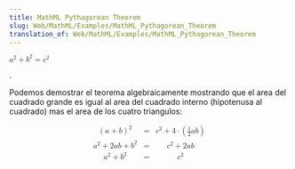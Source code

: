 ```yaml
---
title: MathML Pythagorean Theorem
slug: Web/MathML/Examples/MathML_Pythagorean_Theorem
translation_of: Web/MathML/Examples/MathML_Pythagorean_Theorem
---
```

<math><mrow><msup><mi>a</mi>
<mn>2</mn>
</msup><mo>+</mo>
<msup><mi>b</mi>
<mn>2</mn>
</msup><mo>=</mo>
<msup><mi>c</mi>
<mn>2</mn>
</msup></mrow></math>

.

Podemos demostrar el teorema algebraicamente mostrando que el area del cuadrado grande
es igual al area del cuadrado interno (hipotenusa al cuadrado) mas el area de los cuatro triangulos:

<math display="block"><mtable><mtr><mtd><msup><mrow><mo>(</mo>
<mi>a</mi>
<mo>+</mo>
<mi>b</mi>
<mo>)</mo>
</mrow><mn>2</mn>
</msup></mtd><mtd><mo>=</mo>
</mtd><mtd><msup><mi>c</mi>
<mn>2</mn>
</msup><mo>+</mo>
<mn>4</mn>
<mo>⋅</mo>
<mo>(</mo>
<mfrac><mn>1</mn>
<mn>2</mn>
</mfrac><mi>a</mi>
<mi>b</mi>
<mo>)</mo>
</mtd></mtr><mtr><mtd><msup><mi>a</mi>
<mn>2</mn>
</msup><mo>+</mo>
<mn>2</mn>
<mi>a</mi>
<mi>b</mi>
<mo>+</mo>
<msup><mi>b</mi>
<mn>2</mn>
</msup></mtd><mtd><mo>=</mo>
</mtd><mtd><msup><mi>c</mi>
<mn>2</mn>
</msup><mo>+</mo>
<mn>2</mn>
<mi>a</mi>
<mi>b</mi>
</mtd></mtr><mtr><mtd><msup><mi>a</mi>
<mn>2</mn>
</msup><mo>+</mo>
<msup><mi>b</mi>
<mn>2</mn>
</msup></mtd><mtd><mo>=</mo>
</mtd><mtd><msup><mi>c</mi>
<mn>2</mn></msup></mtd></mtr></mtable></math>
